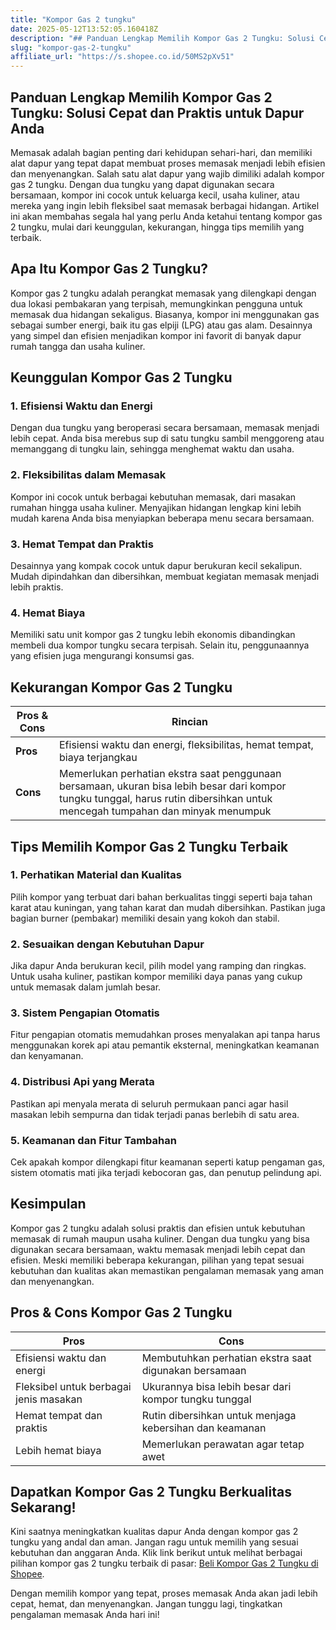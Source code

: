```yaml
---
title: "Kompor Gas 2 tungku"
date: 2025-05-12T13:52:05.160418Z
description: "## Panduan Lengkap Memilih Kompor Gas 2 Tungku: Solusi Cepat dan Praktis untuk Dapur Anda..."
slug: "kompor-gas-2-tungku"
affiliate_url: "https://s.shopee.co.id/50MS2pXv51"
---
```

## Panduan Lengkap Memilih Kompor Gas 2 Tungku: Solusi Cepat dan Praktis untuk Dapur Anda

Memasak adalah bagian penting dari kehidupan sehari-hari, dan memiliki alat dapur yang tepat dapat membuat proses memasak menjadi lebih efisien dan menyenangkan. Salah satu alat dapur yang wajib dimiliki adalah kompor gas 2 tungku. Dengan dua tungku yang dapat digunakan secara bersamaan, kompor ini cocok untuk keluarga kecil, usaha kuliner, atau mereka yang ingin lebih fleksibel saat memasak berbagai hidangan. Artikel ini akan membahas segala hal yang perlu Anda ketahui tentang kompor gas 2 tungku, mulai dari keunggulan, kekurangan, hingga tips memilih yang terbaik.

## Apa Itu Kompor Gas 2 Tungku?

Kompor gas 2 tungku adalah perangkat memasak yang dilengkapi dengan dua lokasi pembakaran yang terpisah, memungkinkan pengguna untuk memasak dua hidangan sekaligus. Biasanya, kompor ini menggunakan gas sebagai sumber energi, baik itu gas elpiji (LPG) atau gas alam. Desainnya yang simpel dan efisien menjadikan kompor ini favorit di banyak dapur rumah tangga dan usaha kuliner.

## Keunggulan Kompor Gas 2 Tungku

### 1. Efisiensi Waktu dan Energi

Dengan dua tungku yang beroperasi secara bersamaan, memasak menjadi lebih cepat. Anda bisa merebus sup di satu tungku sambil menggoreng atau memanggang di tungku lain, sehingga menghemat waktu dan usaha.

### 2. Fleksibilitas dalam Memasak

Kompor ini cocok untuk berbagai kebutuhan memasak, dari masakan rumahan hingga usaha kuliner. Menyajikan hidangan lengkap kini lebih mudah karena Anda bisa menyiapkan beberapa menu secara bersamaan.

### 3. Hemat Tempat dan Praktis

Desainnya yang kompak cocok untuk dapur berukuran kecil sekalipun. Mudah dipindahkan dan dibersihkan, membuat kegiatan memasak menjadi lebih praktis.

### 4. Hemat Biaya

Memiliki satu unit kompor gas 2 tungku lebih ekonomis dibandingkan membeli dua kompor tungku secara terpisah. Selain itu, penggunaannya yang efisien juga mengurangi konsumsi gas.

## Kekurangan Kompor Gas 2 Tungku

| Pros & Cons                           | Rincian                                                                 |
|---------------------------------------|------------------------------------------------------------------------|
| **Pros**                            | Efisiensi waktu dan energi, fleksibilitas, hemat tempat, biaya terjangkau |
| **Cons**                            | Memerlukan perhatian ekstra saat penggunaan bersamaan, ukuran bisa lebih besar dari kompor tungku tunggal, harus rutin dibersihkan untuk mencegah tumpahan dan minyak menumpuk |

## Tips Memilih Kompor Gas 2 Tungku Terbaik

### 1. Perhatikan Material dan Kualitas

Pilih kompor yang terbuat dari bahan berkualitas tinggi seperti baja tahan karat atau kuningan, yang tahan karat dan mudah dibersihkan. Pastikan juga bagian burner (pembakar) memiliki desain yang kokoh dan stabil.

### 2. Sesuaikan dengan Kebutuhan Dapur

Jika dapur Anda berukuran kecil, pilih model yang ramping dan ringkas. Untuk usaha kuliner, pastikan kompor memiliki daya panas yang cukup untuk memasak dalam jumlah besar.

### 3. Sistem Pengapian Otomatis

Fitur pengapian otomatis memudahkan proses menyalakan api tanpa harus menggunakan korek api atau pemantik eksternal, meningkatkan keamanan dan kenyamanan.

### 4. Distribusi Api yang Merata

Pastikan api menyala merata di seluruh permukaan panci agar hasil masakan lebih sempurna dan tidak terjadi panas berlebih di satu area.

### 5. Keamanan dan Fitur Tambahan

Cek apakah kompor dilengkapi fitur keamanan seperti katup pengaman gas, sistem otomatis mati jika terjadi kebocoran gas, dan penutup pelindung api.

## Kesimpulan

Kompor gas 2 tungku adalah solusi praktis dan efisien untuk kebutuhan memasak di rumah maupun usaha kuliner. Dengan dua tungku yang bisa digunakan secara bersamaan, waktu memasak menjadi lebih cepat dan efisien. Meski memiliki beberapa kekurangan, pilihan yang tepat sesuai kebutuhan dan kualitas akan memastikan pengalaman memasak yang aman dan menyenangkan.

## Pros & Cons Kompor Gas 2 Tungku

| Pros                                              | Cons                                                   |
|---------------------------------------------------|--------------------------------------------------------|
| Efisiensi waktu dan energi                      | Membutuhkan perhatian ekstra saat digunakan bersamaan |
| Fleksibel untuk berbagai jenis masakan          | Ukurannya bisa lebih besar dari kompor tungku tunggal |
| Hemat tempat dan praktis                        | Rutin dibersihkan untuk menjaga kebersihan dan keamanan |
| Lebih hemat biaya                                | Memerlukan perawatan agar tetap awet                 |

## Dapatkan Kompor Gas 2 Tungku Berkualitas Sekarang!

Kini saatnya meningkatkan kualitas dapur Anda dengan kompor gas 2 tungku yang andal dan aman. Jangan ragu untuk memilih yang sesuai kebutuhan dan anggaran Anda. Klik link berikut untuk melihat berbagai pilihan kompor gas 2 tungku terbaik di pasar: [Beli Kompor Gas 2 Tungku di Shopee](https://s.shopee.co.id/50MS2pXv51).

Dengan memilih kompor yang tepat, proses memasak Anda akan jadi lebih cepat, hemat, dan menyenangkan. Jangan tunggu lagi, tingkatkan pengalaman memasak Anda hari ini!